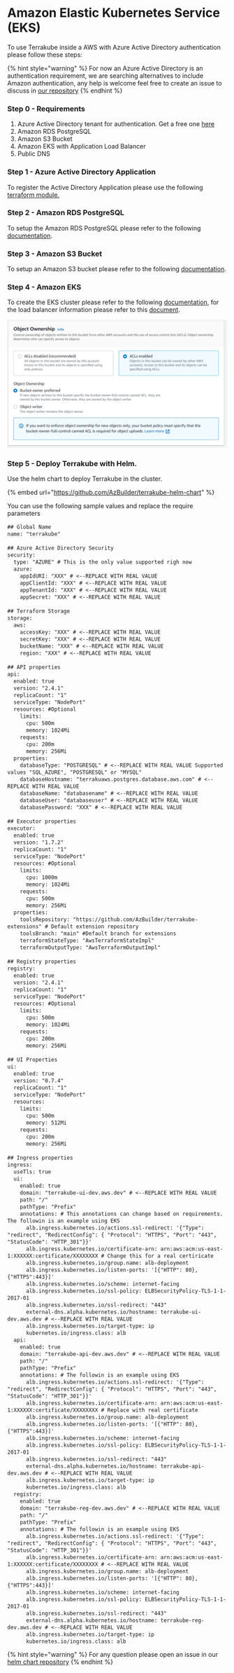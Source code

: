 # Amazon Elastic Kubernetes Service (EKS)

To use Terrakube inside a AWS with Azure Active Directory authentication please follow these steps:

{% hint style="warning" %}
For now an Azure Active Directory is an authentication requirement, we are searching alternatives to include Amazon authentication, any help is welcome feel free to create an issue to discuss in [our repository](https://github.com/AzBuilder/terrakube-server)
{% endhint %}

### &#x20;Step 0 - Requirements

1. Azure Active Directory tenant for authentication. Get a free one [here](https://developer.microsoft.com/en-us/microsoft-365/dev-program)
2. Amazon RDS PostgreSQL
3. Amazon S3 Bucket
4. Amazon  EKS with Application Load Balancer
5. Public DNS

### Step 1 - Azure Active Directory Application

To register the Active Directory Application please use the following [terraform module.](https://github.com/AzBuilder/terraform-azurerm-terrakube-app-registration)

### Step 2 - Amazon RDS PostgreSQL

To setup the Amazon RDS PostgreSQL please refer to the following [documentation](https://docs.aws.amazon.com/AmazonRDS/latest/UserGuide/CHAP\_GettingStarted.CreatingConnecting.PostgreSQL.html).

### Step 3 - Amazon S3 Bucket

To setup an Amazon S3 bucket please refer to the following [documentation](https://docs.aws.amazon.com/AmazonS3/latest/userguide/creating-bucket.html).

### Step 4 - Amazon EKS

To create the EKS cluster please refer to the following [documentation](https://docs.aws.amazon.com/eks/latest/userguide/create-cluster.html), for the load balancer information please refer to this [document](https://docs.aws.amazon.com/eks/latest/userguide/alb-ingress.html).

![](<../../../.gitbook/assets/image (15).png>)

### Step 5 - Deploy Terrakube with Helm.

Use the helm chart to deploy Terrakube in the cluster.

{% embed url="https://github.com/AzBuilder/terrakube-helm-chart" %}

You can use the following sample values and replace the require parameters

```
## Global Name
name: "terrakube"

## Azure Active Directory Security
security:
  type: "AZURE" # This is the only value supported righ now
  azure:
    appIdURI: "XXX" # <--REPLACE WITH REAL VALUE
    appClientId: "XXX" # <--REPLACE WITH REAL VALUE
    appTenantId: "XXX" # <--REPLACE WITH REAL VALUE
    appSecret: "XXX" # <--REPLACE WITH REAL VALUE

## Terraform Storage
storage:
  aws:
    accessKey: "XXX" # <--REPLACE WITH REAL VALUE
    secretKey: "XXX" # <--REPLACE WITH REAL VALUE
    bucketName: "XXX" # <--REPLACE WITH REAL VALUE
    region: "XXX" # <--REPLACE WITH REAL VALUE

## API properties
api:
  enabled: true
  version: "2.4.1"
  replicaCount: "1"
  serviceType: "NodePort"
  resources: #Optional
    limits:
      cpu: 500m
      memory: 1024Mi
    requests:
      cpu: 200m
      memory: 256Mi
  properties:
    databaseType: "POSTGRESQL" # <--REPLACE WITH REAL VALUE Supported values "SQL_AZURE", "POSTGRESQL" or "MYSQL"
    databaseHostname: "terrakuaws.postgres.database.aws.com" # <--REPLACE WITH REAL VALUE
    databaseName: "databasename" # <--REPLACE WITH REAL VALUE
    databaseUser: "databaseuser" # <--REPLACE WITH REAL VALUE
    databasePassword: "XXX" # <--REPLACE WITH REAL VALUE

## Executor properties
executor:
  enabled: true
  version: "1.7.2"
  replicaCount: "1"
  serviceType: "NodePort"
  resources: #Optional
    limits:
      cpu: 1000m
      memory: 1024Mi
    requests:
      cpu: 500m
      memory: 256Mi
  properties:
    toolsRepository: "https://github.com/AzBuilder/terrakube-extensions" # Default extension repository
    toolsBranch: "main" #Default branch for extensions
    terraformStateType: "AwsTerraformStateImpl" 
    terraformOutputType: "AwsTerraformOutputImpl" 

## Registry properties
registry:
  enabled: true
  version: "2.4.1"
  replicaCount: "1"
  serviceType: "NodePort"
  resources: #Optional
    limits:
      cpu: 500m
      memory: 1024Mi
    requests:
      cpu: 200m
      memory: 256Mi

## UI Properties
ui:
  enabled: true
  version: "0.7.4"
  replicaCount: "1"
  serviceType: "NodePort"
  resources:
    limits:
      cpu: 500m
      memory: 512Mi
    requests:
      cpu: 200m
      memory: 256Mi

## Ingress properties
ingress:
  useTls: true
  ui:
    enabled: true
    domain: "terrakube-ui-dev.aws.dev" # <--REPLACE WITH REAL VALUE
    path: "/" 
    pathType: "Prefix" 
    annotations: # This annotations can change based on requirements. The followin is an example using EKS
      alb.ingress.kubernetes.io/actions.ssl-redirect: '{"Type": "redirect", "RedirectConfig": { "Protocol": "HTTPS", "Port": "443", "StatusCode": "HTTP_301"}}'
      alb.ingress.kubernetes.io/certificate-arn: arn:aws:acm:us-east-1:XXXXXX:certificate/XXXXXXXX # Change this for a real certiricate
      alb.ingress.kubernetes.io/group.name: alb-deployment
      alb.ingress.kubernetes.io/listen-ports: '[{"HTTP": 80}, {"HTTPS":443}]'
      alb.ingress.kubernetes.io/scheme: internet-facing
      alb.ingress.kubernetes.io/ssl-policy: ELBSecurityPolicy-TLS-1-1-2017-01
      alb.ingress.kubernetes.io/ssl-redirect: "443"
      external-dns.alpha.kubernetes.io/hostname: terrakube-ui-dev.aws.dev # <--REPLACE WITH REAL VALUE
      alb.ingress.kubernetes.io/target-type: ip
      kubernetes.io/ingress.class: alb
  api:
    enabled: true
    domain: "terrakube-api-dev.aws.dev" # <--REPLACE WITH REAL VALUE
    path: "/" 
    pathType: "Prefix" 
    annotations: # The followin is an example using EKS
      alb.ingress.kubernetes.io/actions.ssl-redirect: '{"Type": "redirect", "RedirectConfig": { "Protocol": "HTTPS", "Port": "443", "StatusCode": "HTTP_301"}}'
      alb.ingress.kubernetes.io/certificate-arn: arn:aws:acm:us-east-1:XXXXXX:certificate/XXXXXXXX # Replace with real certificate
      alb.ingress.kubernetes.io/group.name: alb-deployment
      alb.ingress.kubernetes.io/listen-ports: '[{"HTTP": 80}, {"HTTPS":443}]'
      alb.ingress.kubernetes.io/scheme: internet-facing
      alb.ingress.kubernetes.io/ssl-policy: ELBSecurityPolicy-TLS-1-1-2017-01
      alb.ingress.kubernetes.io/ssl-redirect: "443"
      external-dns.alpha.kubernetes.io/hostname: terrakube-api-dev.aws.dev # <--REPLACE WITH REAL VALUE
      alb.ingress.kubernetes.io/target-type: ip
      kubernetes.io/ingress.class: alb
  registry: 
    enabled: true
    domain: "terrakube-reg-dev.aws.dev" # <--REPLACE WITH REAL VALUE
    path: "/" 
    pathType: "Prefix" 
    annotations: # The followin is an example using EKS
      alb.ingress.kubernetes.io/actions.ssl-redirect: '{"Type": "redirect", "RedirectConfig": { "Protocol": "HTTPS", "Port": "443", "StatusCode": "HTTP_301"}}'
      alb.ingress.kubernetes.io/certificate-arn: arn:aws:acm:us-east-1:XXXXXX:certificate/XXXXXXXX # <--REPLACE WITH REAL VALUE
      alb.ingress.kubernetes.io/group.name: alb-deployment
      alb.ingress.kubernetes.io/listen-ports: '[{"HTTP": 80}, {"HTTPS":443}]'
      alb.ingress.kubernetes.io/scheme: internet-facing
      alb.ingress.kubernetes.io/ssl-policy: ELBSecurityPolicy-TLS-1-1-2017-01
      alb.ingress.kubernetes.io/ssl-redirect: "443"
      external-dns.alpha.kubernetes.io/hostname: terrakube-reg-dev.aws.dev # <--REPLACE WITH REAL VALUE
      alb.ingress.kubernetes.io/target-type: ip
      kubernetes.io/ingress.class: alb

```

{% hint style="warning" %}
For any question please open an issue in our [helm chart repository](https://github.com/AzBuilder/terrakube-helm-chart)
{% endhint %}
